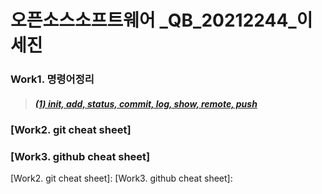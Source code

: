 
오픈소스소프트웨어 _QB_20212244_이세진
=================================


###
### Work1. 명령어정리
> ##### [(1) init, add, status, commit, log, show, remote, push]
### [Work2. git cheat sheet]
### [Work3. github cheat sheet]






[(1) init, add, status, commit, log, show, remote, push]: https://github.com/MarieSJLEE/2022OSS_work/blob/main/%EB%AA%85%EB%A0%B9%EC%96%B4%20%EC%A0%95%EB%A6%AC.md
[Work2. git cheat sheet]: 
[Work3. github cheat sheet]:
